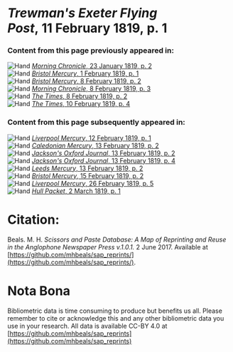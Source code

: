 # *Trewman's Exeter Flying Post*, 11 February 1819, p. 1  
  
### Content from this page previously appeared in:  
![Hand](http://scissorsandpaste.net/wp-content/uploads/2017/06/smallhandpointer.png) [*Morning Chronicle*, 23 January 1819, p. 2](https://mhbeals.github.io/sap_html/Morning-Chronicle/Morning-Chronicle-23-January-1819-p-2)  
![Hand](http://scissorsandpaste.net/wp-content/uploads/2017/06/smallhandpointer.png) [*Bristol Mercury*, 1 February 1819, p. 1](https://mhbeals.github.io/sap_html/Bristol-Mercury/Bristol-Mercury-1-February-1819-p-1)  
![Hand](http://scissorsandpaste.net/wp-content/uploads/2017/06/smallhandpointer.png) [*Bristol Mercury*, 8 February 1819, p. 2](https://mhbeals.github.io/sap_html/Bristol-Mercury/Bristol-Mercury-8-February-1819-p-2)  
![Hand](http://scissorsandpaste.net/wp-content/uploads/2017/06/smallhandpointer.png) [*Morning Chronicle*, 8 February 1819, p. 3](https://mhbeals.github.io/sap_html/Morning-Chronicle/Morning-Chronicle-8-February-1819-p-3)  
![Hand](http://scissorsandpaste.net/wp-content/uploads/2017/06/smallhandpointer.png) [*The Times*, 8 February 1819, p. 2](https://mhbeals.github.io/sap_html/The-Times/The-Times-8-February-1819-p-2)  
![Hand](http://scissorsandpaste.net/wp-content/uploads/2017/06/smallhandpointer.png) [*The Times*, 10 February 1819, p. 4](https://mhbeals.github.io/sap_html/The-Times/The-Times-10-February-1819-p-4)  
  
### Content from this page subsequently appeared in:  
![Hand](http://scissorsandpaste.net/wp-content/uploads/2017/06/smallhandpointer.png) [*Liverpool Mercury*, 12 February 1819, p. 1](https://mhbeals.github.io/sap_html/Liverpool-Mercury/Liverpool-Mercury-12-February-1819-p-1)  
![Hand](http://scissorsandpaste.net/wp-content/uploads/2017/06/smallhandpointer.png) [*Caledonian Mercury*, 13 February 1819, p. 2](https://mhbeals.github.io/sap_html/Caledonian-Mercury/Caledonian-Mercury-13-February-1819-p-2)  
![Hand](http://scissorsandpaste.net/wp-content/uploads/2017/06/smallhandpointer.png) [*Jackson's Oxford Journal*, 13 February 1819, p. 2](https://mhbeals.github.io/sap_html/Jackson's-Oxford-Journal/Jackson's-Oxford-Journal-13-February-1819-p-2)  
![Hand](http://scissorsandpaste.net/wp-content/uploads/2017/06/smallhandpointer.png) [*Jackson's Oxford Journal*, 13 February 1819, p. 4](https://mhbeals.github.io/sap_html/Jackson's-Oxford-Journal/Jackson's-Oxford-Journal-13-February-1819-p-4)  
![Hand](http://scissorsandpaste.net/wp-content/uploads/2017/06/smallhandpointer.png) [*Leeds Mercury*, 13 February 1819, p. 2](https://mhbeals.github.io/sap_html/Leeds-Mercury/Leeds-Mercury-13-February-1819-p-2)  
![Hand](http://scissorsandpaste.net/wp-content/uploads/2017/06/smallhandpointer.png) [*Bristol Mercury*, 15 February 1819, p. 2](https://mhbeals.github.io/sap_html/Bristol-Mercury/Bristol-Mercury-15-February-1819-p-2)  
![Hand](http://scissorsandpaste.net/wp-content/uploads/2017/06/smallhandpointer.png) [*Liverpool Mercury*, 26 February 1819, p. 5](https://mhbeals.github.io/sap_html/Liverpool-Mercury/Liverpool-Mercury-26-February-1819-p-5)  
![Hand](http://scissorsandpaste.net/wp-content/uploads/2017/06/smallhandpointer.png) [*Hull Packet*, 2 March 1819, p. 1](https://mhbeals.github.io/sap_html/Hull-Packet/Hull-Packet-2-March-1819-p-1)  


# Citation: 

Beals. M. H. *Scissors and Paste Database: A Map of Reprinting and Reuse in the Anglophone Newspaper Press v.1.0.1.* 2 June 2017. Available at [https://github.com/mhbeals/sap_reprints/](https://github.com/mhbeals/sap_reprints/). 

# Nota Bona

Bibliometric data is time consuming to produce but benefits us all. Please remember to cite or acknowledge this and any other bibliometric data you use in your research. All data is available CC-BY 4.0 at [https://github.com/mhbeals/sap_reprints](https://github.com/mhbeals/sap_reprints)